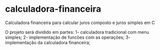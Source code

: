 # calculadora-financeira
Calculadora financeira para calcular juros composto e juros simples em C


O projeto será dividido em partes:
1- calculadora tradicional com menu simples;
2- implementação de funcões com as operações;
3- implementação da calculadora financeira;
